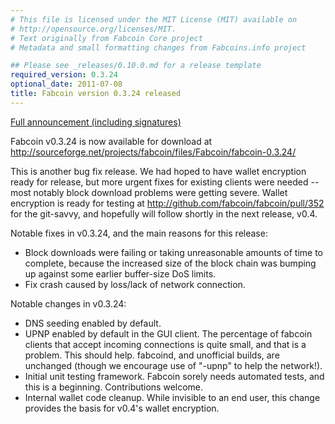 ```yaml
---
# This file is licensed under the MIT License (MIT) available on
# http://opensource.org/licenses/MIT.
# Text originally from Fabcoin Core project
# Metadata and small formatting changes from Fabcoins.info project

## Please see _releases/0.10.0.md for a release template
required_version: 0.3.24
optional_date: 2011-07-08
title: Fabcoin version 0.3.24 released
---
```

[Full announcement (including signatures)](http://sourceforge.net/mailarchive/message.php?msg_id=27771039)

Fabcoin v0.3.24 is now available for download at
<http://sourceforge.net/projects/fabcoin/files/Fabcoin/fabcoin-0.3.24/>

This is another bug fix release.  We had hoped to have wallet encryption ready for release, but more urgent fixes for existing clients were needed -- most notably block download problems were getting severe.  Wallet encryption is ready for testing at <http://github.com/fabcoin/fabcoin/pull/352> for the git-savvy, and hopefully will follow shortly in the next release, v0.4.

Notable fixes in v0.3.24, and the main reasons for this release:

* Block downloads were failing or taking unreasonable amounts of time to complete, because the increased size of the block chain was bumping up against some earlier buffer-size DoS limits.  
* Fix crash caused by loss/lack of network connection.  

Notable changes in v0.3.24:

* DNS seeding enabled by default.  
* UPNP enabled by default in the GUI client.  The percentage of fabcoin clients that accept incoming connections is quite small, and that is a problem.  This should help.  fabcoind, and unofficial builds, are unchanged (though we encourage use of "-upnp" to help the network!).  
* Initial unit testing framework.  Fabcoin sorely needs automated tests, and this is a beginning.  Contributions welcome.  
* Internal wallet code cleanup.  While invisible to an end user, this change provides the basis for v0.4's wallet encryption.  
